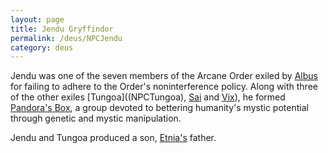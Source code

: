 ```yaml
---
layout: page
title: Jendu Gryffindor
permalink: /deus/NPCJendu
category: deus
---
```

Jendu was one of the seven members of the Arcane Order exiled by [Albus](NPCAlbus) for failing to adhere to the Order's noninterference policy. Along with three of the other exiles [Tungoa]((NPCTungoa), [Sai](NPCSai) and [Vix](NPCVix)), he formed [Pandora's Box](OrgPandora), a group devoted to bettering humanity's mystic potential through genetic and mystic manipulation.

Jendu and Tungoa produced a son, [Etnia's](NPCEtnia) father.
